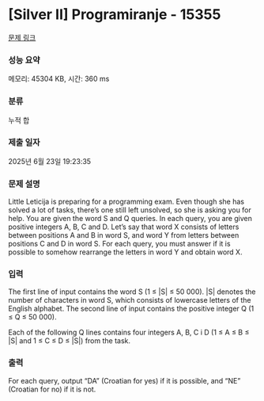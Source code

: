 # [Silver II] Programiranje - 15355 

[문제 링크](https://www.acmicpc.net/problem/15355) 

### 성능 요약

메모리: 45304 KB, 시간: 360 ms

### 분류

누적 합

### 제출 일자

2025년 6월 23일 19:23:35

### 문제 설명

<p>Little Leticija is preparing for a programming exam. Even though she has solved a lot of tasks, there’s one still left unsolved, so she is asking you for help. You are given the word S and Q queries. In each query, you are given positive integers A, B, C and D. Let’s say that word X consists of letters between positions A and B in word S, and word Y from letters between positions C and D in word S. For each query, you must answer if it is possible to somehow rearrange the letters in word Y and obtain word X.</p>

### 입력 

 <p>The first line of input contains the word S (1 ≤ |S| ≤ 50 000). |S| denotes the number of characters in word S, which consists of lowercase letters of the English alphabet. The second line of input contains the positive integer Q (1 ≤ Q ≤ 50 000).</p>

<p>Each of the following Q lines contains four integers A, B, C i D (1 ≤ A ≤ B ≤ |S| and 1 ≤ C ≤ D ≤ |S|) from the task.</p>

### 출력 

 <p>For each query, output “DA” (Croatian for yes) if it is possible, and “NE” (Croatian for no) if it is not.</p>


